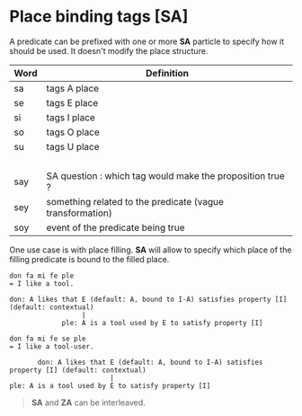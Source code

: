 # Place binding tags [SA]

A predicate can be prefixed with one or more **SA** particle to
specify how it should be used. It doesn't modify the place structure.

| Word | Definition                                                |
| ---- | --------------------------------------------------------- |
| sa   | tags A place                                              |
| se   | tags E place                                              |
| si   | tags I place                                              |
| so   | tags O place                                              |
| su   | tags U place                                              |
|      | &nbsp;                                                    |
| say  | SA question : which tag would make the proposition true ? |
| sey  | something related to the predicate (vague transformation) |
| soy  | event of the predicate being true                         |

One use case is with place filling. **SA** will allow to specify which place of
the filling predicate is bound to the filled place.

```ebb
don fa mi fe ple
= I like a tool.

don: A likes that E (default: A, bound to I-A) satisfies property [I] (default: contextual)
                  |
             ple: A is a tool used by E to satisfy property [I]
```

```ebb
don fa mi fe se ple
= I like a tool-user.

       don: A likes that E (default: A, bound to I-A) satisfies property [I] (default: contextual)
                         | 
ple: A is a tool used by E to satisfy property [I]
```

> **SA** and **ZA** can be interleaved.